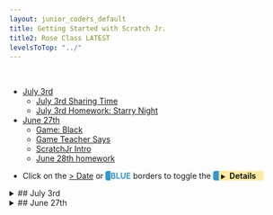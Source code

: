 ```yaml
---
layout: junior_coders_default
title: Getting Started with Scratch Jr.
title2: Rose Class LATEST
levelsToTop: "../"
---
```


<!-- 
- [ ] Proceed to [Archives](./a_mon0500pm-Archives.html) 》 
- [ ] {: style="float: right;"}
- [ ] --> 

<br clear="both">

<div id="toc">

* [July 3rd](#july-3rd)
  * [July 3rd Sharing Time](#july-3rd-sharing-time)
  * [July 3rd Homework: Starry Night](#july-3rd-homework-starry-night)
* [June 27th](#june-27th)
  * [Game: Black](#game-black)
  * [Game Teacher Says](#game-teacher-says)
  * [ScratchJr Intro](#scratchjr-intro)
  * [June 28th homework](#june-28th-homework)

</div>

* Click on the [> Date]() or <span style="color: #3399cc;  border-left: 9px solid #3399cc!important;border-radius: 4px 4px; font-weight: bold">BLUE</span> borders to toggle the <span style="background-color:#ffeca0; border-left: 10px solid #3399cc !important;border-radius: 4px 4px;"><b>  &nbsp;<span style="font-size: 70%">▶︎</span>&nbsp;&nbsp;Details&nbsp;&nbsp;&nbsp;&nbsp;</b></span>


<details>
<summary>## July 3rd
</summary>

## July 3rd

This week we continued working on learning basic ScratchJr Blocks.

### July 3rd Sharing Time
The kids shared the work they had done by themselves during the week. Kids learned a lot. 

Children explored using the various motion blocks to create interesting dances. They created their own versions of projects similar to the following Bootup Projects:

1.  Dance Alone

<iframe width="100%" height="315" src="https://www.youtube.com/embed/XO9bv2Oz_68" frameborder="0" allow="accelerometer; autoplay; encrypted-media; gyroscope; picture-in-picture" allowfullscreen></iframe>

2. Can't Stop Dancing

Uses repeat block to repeat motion

<iframe width="100%" height="315" src="https://www.youtube.com/embed/ZPgbWqX4Nog" frameborder="0" allow="accelerometer; autoplay; encrypted-media; gyroscope; picture-in-picture" allowfullscreen></iframe>

3.  Dance Party: several sprites perform at the same time.

<iframe width="100%" height="315" src="https://www.youtube.com/embed/YsS21mU9Nxg" frameborder="0" allow="accelerometer; autoplay; encrypted-media; gyroscope; picture-in-picture" allowfullscreen></iframe>

[Download](./scratchProjects/Y1Q13DanceParty.sjr)


### July 3rd Homework: Starry Night

The homework was to create a project like the following. This includes making stars appear and disappear.


[Starry Night from Bootup](./scratchProjects/Y1Q14StarryNight.sjr)

<iframe width="100%" height="315" src="https://www.youtube.com/embed/kxQGuTWfXx0" frameborder="0" allow="accelerometer; autoplay; encrypted-media; gyroscope; picture-in-picture" allowfullscreen></iframe>


</details>


<details>
<summary>## June 27th
</summary>

## June 27th

### Game: Black

We played the game called [Black](../lessons/gameBlack.html). The game teachers kids several concepts related to coding, including making choices, thinking about future steps, and logical reasoning. 


### Game Teacher Says 

We played the [Teacher Says](../lessons/TeacherSays.md) game. This game helps us learn each other's name, as well as teaching about sequencing event and following instructions.


### ScratchJr Intro

I did a simple introduction to the ScratchJr. interface. We covered:

* The home button 
* The green flag/start block 
* The settings
* The blue motion buttons
* The purple size buttons
* The say nd record buttons
 
We also talked about the image interface:

* Changing the color of elements 
* Undoing actions 

Kids then spent some time experimenting with these. Kids shared their "discoveries".

We will review all these again next class.

![scratchjrinterface](./images/jc_a_001_scratchjrinterface.jpg)



### June 28th homework
The homework is for kids to teach parents how to play [Black](../lessons/gameBlack.html). 


Also kids should play with ScratchJr and try to discover new things about how it works.

</details>